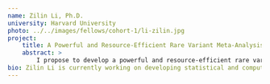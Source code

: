 ```yaml
---
name: Zilin Li, Ph.D.
university: Harvard University
photo: ../../images/fellows/cohort-1/li-zilin.jpg
project:
    title: A Powerful and Resource-Efficient Rare Variant Meta-Analysis Workflow for Large-Scale Multi-Ethnic Sequencing Association Studies Using Summary Statistics and Functional Annotations
    abstract: >
        I propose to develop a powerful and resource-efficient rare variant (RV) meta-analysis cloud-based workflow using summary statistics on the BioData Catalyst platform Terra. The proposed workflow is computationally scalable while accounting for population structure and relatedness for continuous and dichotomous traits. It empowers RV association analyses by dynamically incorporating multiple functional annotations and multi-ethnic information. In collaboration with several TOPMed working groups (WGs), including the Lipids WG, I will generate sharable RV summary statistics and perform meta-analysis of TOPMed and UK Biobank data. I will provide training in use of the workflow to consortium members and the broader community.
bio: Zilin Li is currently working on developing statistical and computational methods for analysis of massive Whole Genome Sequencing (WGS) studies and applying them to analyze two high profile large-scale NIH whole genome sequencing studies, the NHGRI Genome Sequencing Program and the NHLBI Trans-omics Precision Medicine Program. Li is currently working as a research associate in the Department of Biostatistics at the Harvard T.H. School of Public Health. 
---
```


